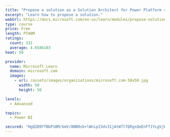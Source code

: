 ```yaml
---
title: "Propose a solution as a Solution Architect for Power Platform and Dynamics 365"
excerpt: "Learn how to propose a solution."
webUrl: https://docs.microsoft.com/en-us/learn/modules/propose-solution/
type: course
price: Free
length: PT40M
ratings:
  count: 331
  average: 4.6586103
heat: 50

provider:
  name: Microsoft Learn
  domain: microsoft.com
  images:
    - url: /assets/images/organizations/microsoft.com-50x50.jpg
      width: 50
      height: 50

levels:
  - Advanced

topics:
  - Power BI

secured: "HgQ2B9YTBbP1BM/bmV/8NB9sb+lWnip15dv31jAtW7lfQRgsQeEnFf1YLgVjKIr9jVLnKlXAvpTs7S5IqIcV9cledPy5DhH5kUCeFDqPS68/jvoIfL2SZgayxoH6qLONGzq4klIwNhJNiKw7JaQJb5brxKXLg188AkC+f1eXzYl8RM2RMbOu4mnGa7UDtqoWB7SyQ7MhDTh6pWhhnLaBT/1aPhDusUsjVwRqCgczuV5uLn6WdpW5l3mI/0V1A8DYdv52IJCM4d+Q0GsJJlOn2IzfSjiKpirggCBzrE0N78ffwzlAJJaJGJY1E2AZVG3adwtgpTkRv+gGACJS7ZhYYmMA0kXwjvmKFjD+8BPNJo6ZKZnmNn17vP79Uq9x6XTqUWMpbIhyP5U2H57VWyAKdbs1qxi4GtNyo0LG6fb0wXc=;tnXWeRbA7tGQNjakp+59Pg=="
---
```


